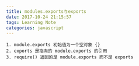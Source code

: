 ```yaml
---
title: modules.exports与exports
date: 2017-10-24 21:15:57
tags: Learning Note
categories: javascript
---
```


	1. module.exports 初始值为一个空对象 {}
	2. exports 是指向的 module.exports 的引用
	3. require() 返回的是 module.exports 而不是 exports